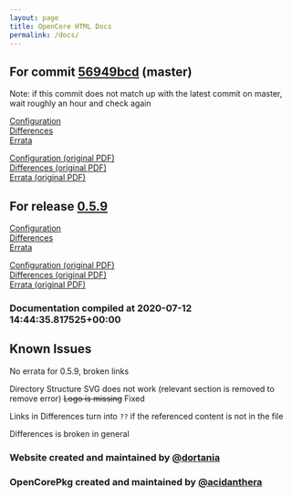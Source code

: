 ```yaml
---
layout: page
title: OpenCore HTML Docs
permalink: /docs/
---
```

## For commit [56949bcd](https://github.com/acidanthera/OpenCorePkg/tree/56949bcd560be1dd7cd0ccdc80cae742882703b7) (master)

Note: if this commit does not match up with the latest commit on master, wait roughly an hour and check again

[Configuration](latest/Configuration.html)
<br>
[Differences](latest/Differences.html)
<br>
[Errata](latest/Errata.html)

[Configuration (original PDF)](https://github.com/acidanthera/OpenCorePkg/blob/56949bcd560be1dd7cd0ccdc80cae742882703b7/Docs/Configuration.pdf)
<br>
[Differences (original PDF)](https://github.com/acidanthera/OpenCorePkg/blob/56949bcd560be1dd7cd0ccdc80cae742882703b7/Docs/Differences/Differences.pdf)
<br>
[Errata (original PDF)](https://github.com/acidanthera/OpenCorePkg/blob/56949bcd560be1dd7cd0ccdc80cae742882703b7/Docs/Errata/Errata.pdf)

## For release [0.5.9](https://github.com/acidanthera/OpenCorePkg/tree/0.5.9)

[Configuration](release/Configuration.html)
<br>
[Differences](release/Differences.html)
<br>
[Errata](release/Errata.html)

[Configuration (original PDF)](https://github.com/acidanthera/OpenCorePkg/blob/0.5.9/Docs/Configuration.pdf)
<br>
[Differences (original PDF)](https://github.com/acidanthera/OpenCorePkg/blob/0.5.9/Docs/Differences/Differences.pdf)
<br>
[Errata (original PDF)](https://github.com/acidanthera/OpenCorePkg/blob/0.5.9/Docs/Errata/Errata.pdf)

### Documentation compiled at 2020-07-12 14:44:35.817525+00:00

## Known Issues

No errata for 0.5.9, broken links

Directory Structure SVG does not work (relevant section is removed to remove error)
~~Logo is missing~~ Fixed

Links in Differences turn into `??` if the referenced content is not in the file

Differences is broken in general

### Website created and maintained by [@dortania](https://github.com/dortania)

### OpenCorePkg created and maintained by [@acidanthera](https://github.com/acidanthera)
